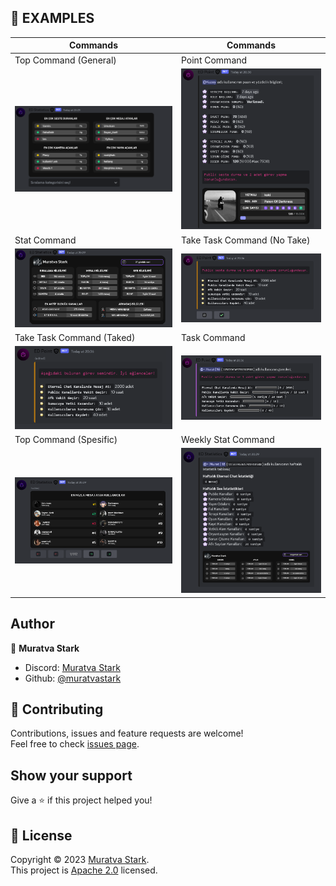 ## 🍭 EXAMPLES

| Commands | Commands |
| ----------------- | ----- |
| Top Command (General)  | Point Command |
| <img src="./images/general-top-command.png" />  | <img src="./images/point-command.png" />  |
| Stat Command | Take Task Command (No Take) |
| <img src="./images/stat-command.png" /> | <img src="./images/take-task-command.png" /> |
| Take Task Command (Taked) | Task Command |
| <img src="./images/taked-task-command.png" /> | <img src="./images/task-command.png" /> |
| Top Command (Spesific)  | Weekly Stat Command |
| <img src="./images/top-spesific-command.png" /> | <img src="./images/weekly-command.png" /> |

## Author

👤 **Muratva Stark**

- Discord: [Muratva Stark](https://discord.com/users/1158396365701910588)
- Github: [@muratvastark](https://github.com/muratvastark)

## 🤝 Contributing

Contributions, issues and feature requests are welcome!<br />Feel free to check [issues page](https://github.com/muratvastark/eternal-darkness/issues).

## Show your support

Give a ⭐️ if this project helped you!

## 📝 License

Copyright © 2023 [Muratva Stark](https://github.com/muratvastark).<br />
This project is [Apache 2.0](https://github.com/muratvastark/eternal-darkness/blob/main/LICENSE) licensed.
